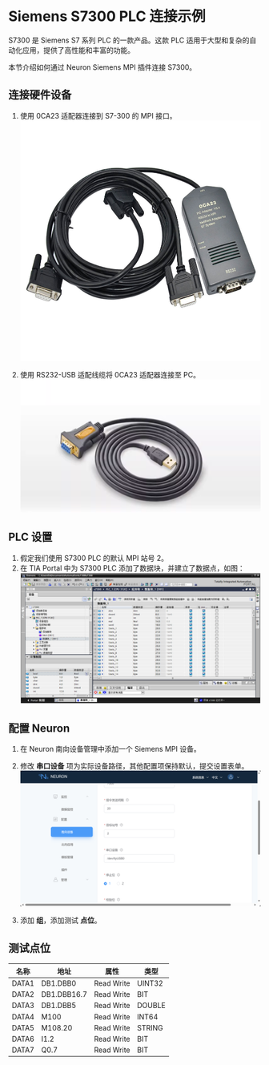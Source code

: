 # Siemens S7300 PLC 连接示例

S7300 是 Siemens S7 系列 PLC 的一款产品。这款 PLC 适用于大型和复杂的自动化应用，提供了高性能和丰富的功能。

本节介绍如何通过 Neuron Siemens MPI 插件连接 S7300。

## 连接硬件设备

1. 使用 0CA23 适配器连接到 S7-300 的 MPI 接口。
![s73001](./assets/6ES7972-0CA23-0XA0-1.jpg)

2. 使用 RS232-USB 适配线缆将 0CA23 适配器连接至 PC。
![s73002](./assets/RS232.png)

## PLC 设置

1. 假定我们使用 S7300 PLC 的默认 MPI 站号 2。
2. 在 TIA Portal 中为 S7300 PLC 添加了数据块，并建立了数据点，如图：
![s73003](./assets/s73003.jpg)

## 配置 Neuron

1. 在 Neuron 南向设备管理中添加一个 Siemens MPI 设备。

2. 修改 **串口设备** 项为实际设备路径，其他配置项保持默认，提交设置表单。
![s73004](./assets/s73004.png)

3. 添加 **组**，添加测试 **点位**。

## 测试点位

| 名称 | 地址     | 属性 | 类型   |
| ---- | --------| ---- | ------ |
| DATA1  | DB1.DBB0    | Read Write | UINT32 |
| DATA2  | DB1.DBB16.7 | Read Write | BIT    |
| DATA3  | DB1.DBB5    | Read Write | DOUBLE |
| DATA4  | M100        | Read Write | INT64  |
| DATA5  | M108.20     | Read Write | STRING |
| DATA6  | I1.2        | Read Write | BIT    |
| DATA7  | Q0.7        | Read Write | BIT    |
